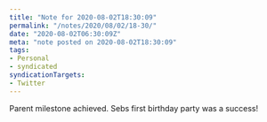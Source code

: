 ```yaml
---
title: "Note for 2020-08-02T18:30:09"
permalink: "/notes/2020/08/02/18-30/"
date: "2020-08-02T06:30:09Z"
meta: "note posted on 2020-08-02T18:30:09"
tags:
- Personal
- syndicated
syndicationTargets:
- Twitter
---
```

Parent milestone achieved. Sebs first birthday party was a success!
